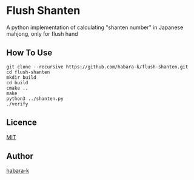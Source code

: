 # Flush Shanten

A python implementation of calculating "shanten number" in Japanese mahjong, only for flush hand

## How To Use

```
git clone --recursive https://github.com/habara-k/flush-shanten.git
cd flush-shanten
mkdir build
cd build
cmake ..
make
python3 ../shanten.py
./verify
```

## Licence

[MIT](https://github.com/habara-k/flush-shanten/blob/main/LICENSE)

## Author

[habara-k](https://github.com/habara-k)
